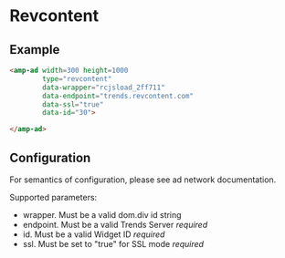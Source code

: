 <!---
Copyright 2015 The AMP HTML Authors. All Rights Reserved.

Licensed under the Apache License, Version 2.0 (the "License");
you may not use this file except in compliance with the License.
You may obtain a copy of the License at

      http://www.apache.org/licenses/LICENSE-2.0

Unless required by applicable law or agreed to in writing, software
distributed under the License is distributed on an "AS-IS" BASIS,
WITHOUT WARRANTIES OR CONDITIONS OF ANY KIND, either express or implied.
See the License for the specific language governing permissions and
limitations under the License.
-->

# Revcontent

## Example

```html
<amp-ad width=300 height=1000
        type="revcontent"
        data-wrapper="rcjsload_2ff711"
        data-endpoint="trends.revcontent.com"
        data-ssl="true"
        data-id="30">

</amp-ad>
```

## Configuration

For semantics of configuration, please see ad network documentation.

Supported parameters:

- wrapper. Must be a valid dom.div id string
- endpoint. Must be a valid Trends Server *required*
- id. Must be a valid Widget ID *required* 
- ssl. Must be set to "true" for SSL mode *required*